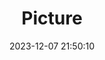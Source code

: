 ---
weight: 1
images:
- /images/edited/103.jpeg
title: Picture
date: 2023-12-07 21:50:10
tags: [luminar neo,work,24-70mm F2.8 DG DN | Art 019,ILCE-7M3,37.0,person,umbrella,bench]
---
